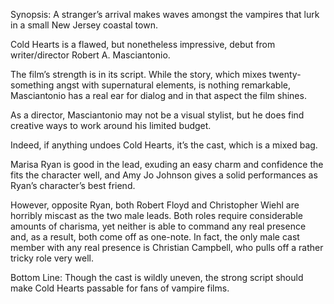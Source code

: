 Synopsis: A stranger’s arrival makes waves amongst the vampires that lurk in a small New Jersey coastal town.

Cold Hearts is a flawed, but nonetheless impressive, debut from writer/director Robert A. Masciantonio. 

The film’s strength is in its script.  While the story, which mixes twenty-something angst with supernatural elements, is nothing remarkable, Masciantonio has a real ear for dialog and in that aspect the film shines.

As a director, Masciantonio may not be a visual stylist, but he does find creative ways to work around his limited budget. 

Indeed, if anything undoes Cold Hearts, it’s the cast, which is a mixed bag. 

Marisa Ryan is good in the lead, exuding an easy charm and confidence the fits the character well, and Amy Jo Johnson gives a solid performances as Ryan’s character’s best friend. 

However, opposite Ryan, both Robert Floyd and Christopher Wiehl are horribly miscast as the two male leads.  Both roles require considerable amounts of charisma, yet neither is able to command any real presence and, as a result, both come off as one-note.  In fact, the only male cast member with any real presence is Christian Campbell, who pulls off a rather tricky role very well.

Bottom Line: Though the cast is wildly uneven, the strong script should make Cold Hearts passable for fans of vampire films. 